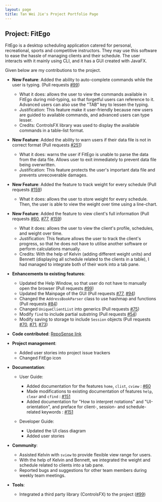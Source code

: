 ```yaml
---
layout: page
title: Tan Wei Jie's Project Portfolio Page
---
```


## Project: FitEgo

FitEgo is a desktop scheduling application catered for personal, recreational, sports and competitive instructors.
They may use this software to ease the hassle of managing clients and their schedule. The user interacts with it mainly using CLI,
and it has a GUI created with JavaFX.

Given below are my contributions to the project.

* **New Feature**: Added the ability to auto-complete commands while the user is typing. (Pull requests [\#99](https://github.com/AY2021S1-CS2103T-T13-3/tp/pull/99))
  * What it does: allows the user to view the commands available in FitEgo during mid-typing, so that forgetful users can reference to it. Advanced users can also use the "TAB" key to lessen the typing. 
  * Justification: This feature make it user-friendly because new users are guided to available commands, and advanced users can type lesser. 
  * Credits: ControlsFX library was used to display the available commands in a table-list format. 

* **New Feature**: Added the ability to warn users if their data file is not in correct format (Pull requests [\#251](https://github.com/AY2021S1-CS2103T-T13-3/tp/pull/251))
  * What it does: warns the user if FitEgo is unable to parse the data from the data file. Allows user to exit immediately to prevent data file being overwritten. 
  * Justification: This feature protects the user's important data file and prevents unrecoverable damages. 

* **New Feature**: Added the feature to track weight for every schedule (Pull requests [\#159](https://github.com/AY2021S1-CS2103T-T13-3/tp/pull/159))
  * What it does: allows the user to store weight for every schedule. Then, the user is able to view the weight over time using a line-chart. 

* **New Feature**: Added the feature to view client's full information (Pull requests [\#60](https://github.com/AY2021S1-CS2103T-T13-3/tp/pull/60), [\#77](https://github.com/AY2021S1-CS2103T-T13-3/tp/pull/77), [\#159](https://github.com/AY2021S1-CS2103T-T13-3/tp/pull/159))
  * What it does: allows the user to view the client's profile, schedules, and weight over time. 
  * Justification: This feature allows the user to track the client's progress, so that he does not have to utilise another software or perform calculations manually. 
  * Credits: With the help of Kelvin (adding different weight units) and Bennett (displaying all schedule related to the clients in a table), I had managed to integrate both of their work into a tab pane. 

[comments]: <> (Added a history command that allows the user to navigate to previous commands using up/down keys. - PR#99)

* **Enhancements to existing features**:
  * Updated the Help Window, so that user do not have to manually open the browser (Pull requests [\#99](https://github.com/AY2021S1-CS2103T-T13-3/tp/pull/99))
  * Updated the Mainpage of the GUI (Pull requests [\#77](https://github.com/AY2021S1-CS2103T-T13-3/tp/pull/77), [\#94](https://github.com/AY2021S1-CS2103T-T13-3/tp/pull/94))
  * Changed the `AddressBookParser` class to use hashmap and functions (Pull requests [\#84](https://github.com/AY2021S1-CS2103T-T13-3/tp/pull/84))
  * Changed `UniqueClientList` into generics (Pull requests [\#75](https://github.com/AY2021S1-CS2103T-T13-3/tp/pull/75))
  * Modify `find` to include partial substring (Pull requests [\#54](https://github.com/AY2021S1-CS2103T-T13-3/tp/pull/54))
  * Modify saving to storage to include `Session` objects (Pull requests [\#70](https://github.com/AY2021S1-CS2103T-T13-3/tp/pull/70), [\#71](https://github.com/AY2021S1-CS2103T-T13-3/tp/pull/71), [\#73](https://github.com/AY2021S1-CS2103T-T13-3/tp/pull/73))

* **Code contributed**: [RepoSense link](https://nus-cs2103-ay2021s1.github.io/tp-dashboard/#breakdown=true&search=T13-3&sort=groupTitle&sortWithin=title&since=2020-08-14&timeframe=commit&mergegroup=&groupSelect=groupByRepos&checkedFileTypes=functional-code&tabOpen=true&tabType=authorship&tabAuthor=tanweijie123&tabRepo=AY2021S1-CS2103T-T13-3%2Ftp%5Bmaster%5D&authorshipIsMergeGroup=false&authorshipFileTypes=docs~functional-code~test-code~other)

* **Project management**:
  * Added user stories into project issue trackers
  * Changed FitEgo icon

* **Documentation**:
  * User Guide:
    * Added documentation for the features `home`, `clist`,  `cview` : [\#60](https://github.com/AY2021S1-CS2103T-T13-3/tp/pull/60)
    * Made modifications to existing documentation of features `help`, `clear` and `cfind` : [\#151](https://github.com/AY2021S1-CS2103T-T13-3/tp/pull/151)
    * Added documentation for "How to interpret notations" and "UI-orientation", and preface for client-, session- and schedule-related keywords :  [\#151](https://github.com/AY2021S1-CS2103T-T13-3/tp/pull/151)
    
  * Developer Guide:
    * Updated the UI class diagram 
    * Added user stories 

* **Community**:
  * Assisted Kelvin with `sview` to provide flexible view range for users. 
  * With the help of Kelvin and Bennett, we integrated the weight and schedule related to clients into a tab pane. 
  * Reported bugs and suggestions for other team members during weekly team meetings. 

* **Tools**:
  * Integrated a third party library (ControlsFX) to the project ([\#99](https://github.com/AY2021S1-CS2103T-T13-3/tp/pull/99))
